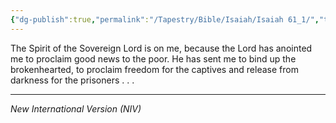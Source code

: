 ```yaml
---
{"dg-publish":true,"permalink":"/Tapestry/Bible/Isaiah/Isaiah 61_1/","title":"Isaiah 61:1","hide":true,"tags":["bible-verse","bible-verse"],"dgHomeLink":true,"dgShowLocalGraph":true,"dgEnableSearch":true}
---
```


The Spirit of the Sovereign Lord is on me, because the Lord has anointed me to proclaim good news to the poor. He has sent me to bind up the brokenhearted, to proclaim freedom for the captives and release from darkness for the prisoners . . .

---
*New International Version (NIV)*

